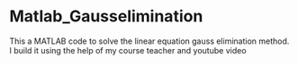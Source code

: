 # Matlab_Gausselimination
This a MATLAB code to solve the  linear equation gauss elimination method. I build it using the help of my course teacher and youtube video
